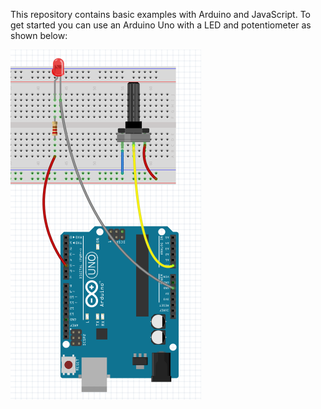 
This repository contains basic examples with Arduino and JavaScript. To get started you can use an Arduino Uno with a LED and potentiometer as shown below:

<img src="uno_pot_led.png" />
